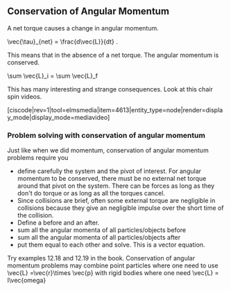 ## Conservation of Angular Momentum

A net torque causes a change in angular momentum. 

<lrn-math>\vec{\tau}_{net} = \frac{d\vec{L}}{dt} </lrn-math>.

This means that in the absence of a net torque. The angular momentum is conserved. 

<lrn-math> \sum \vec{L}_i = \sum \vec{L}_f </lrn-math>

This has many interesting and strange consequences. Look at this chair spin videos. 

[ciscode|rev=1|tool=elmsmedia|item=4613|entity_type=node|render=display_mode|display_mode=mediavideo]

### Problem solving with conservation of angular momentum 

Just like when we did momentum, conservation of angular momentum problems require you

* define carefully the system and the pivot of interest. For angular momentum to be conserved, there must be no external net torque around that pivot on the system. There can be forces as long as they don't do torque or as long as all the torques cancel. 
* Since collisions are brief, often some external torque are negligible in collisions because they give an negligible impulse over the short time of the collision.
* Define a before and an after. 
* sum all the angular momenta of all particles/objects before 
* sum all the angular momenta of all particles/objects after
* put them equal to each other and solve. This is a vector equation.  

<lrndesign-sidenote label="Instructor Note" icon="bookmark" bg-color="#c2e5f2">
 Try examples 12.18 and 12.19 in the book. 
</lrndesign-sidenote>


<lrndesign-sidenote label="Instructor Note" icon="bookmark" bg-color="#c2e5f2">
Conservation of angular momentum problems may combine point particles where one need to use <lrn-math> \vec{L} =\vec{r}\times \vec{p} </lrn-math> with rigid bodies where one need <lrn-math>\vec{L} = I\vec{omega}
</lrndesign-sidenote>

